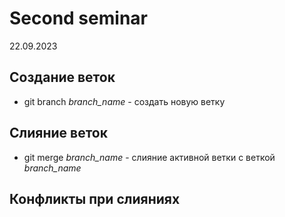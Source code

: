 # Second seminar
22.09.2023
## Создание веток
* git branch _branch_name_ - создать новую ветку
## Слияние веток
* git merge _branch_name_ - слияние активной ветки с веткой _branch_name_
## Конфликты при слияниях